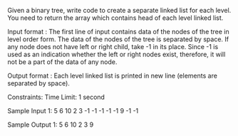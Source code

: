 Given a binary tree, write code to create a separate linked list for each level. You need to return the array which contains head of each level linked list.

Input format :
The first line of input contains data of the nodes of the tree in level order form. The data of the nodes of the tree is separated by space. If any node does not have left or right child, take -1 in its place. Since -1 is used as an indication whether the left or right nodes exist, therefore, it will not be a part of the data of any node.

Output format :
Each level linked list is printed in new line (elements are separated by space).

Constraints:
Time Limit: 1 second

Sample Input 1:
5 6 10 2 3 -1 -1 -1 -1 -1 9 -1 -1

Sample Output 1:
5 
6 10 
2 3 
9
